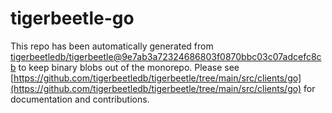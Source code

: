 # tigerbeetle-go
This repo has been automatically generated from [tigerbeetledb/tigerbeetle@9e7ab3a72324686803f0870bbc03c07adcefc8cb](https://github.com/tigerbeetledb/tigerbeetle/commit/9e7ab3a72324686803f0870bbc03c07adcefc8cb) to keep binary blobs out of the monorepo. Please see [https://github.com/tigerbeetledb/tigerbeetle/tree/main/src/clients/go](https://github.com/tigerbeetledb/tigerbeetle/tree/main/src/clients/go) for documentation and contributions.
